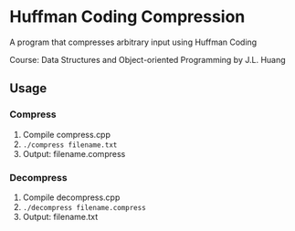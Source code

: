 # Huffman Coding Compression

A program that compresses arbitrary input using Huffman Coding

Course: Data Structures and Object-oriented Programming by J.L. Huang

## Usage

### Compress

1. Compile compress.cpp
2. `./compress filename.txt`
3. Output: filename.compress

### Decompress

1. Compile decompress.cpp
2. `./decompress filename.compress`
3. Output: filename.txt